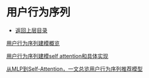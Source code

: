 # 用户行为序列

* [返回上层目录](../user-behavior-sequence.md)





[用户行为序列建模概览](https://mp.weixin.qq.com/s/-qFg9dIQYLCjdUFf1NK3Qg)

[用户行为序列建模self attention和具体实现](https://zhuanlan.zhihu.com/p/561976363)



[从MLP到Self-Attention，一文总览用户行为序列推荐模型](https://cloud.tencent.com/developer/news/492283)

